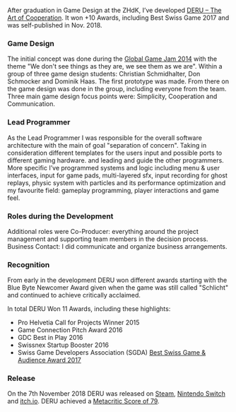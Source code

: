 
After graduation in Game Design at the ZHdK, I’ve developed [DERU – The Art of Cooperation](https://www.deru.ch).
It won +10 Awards, including Best Swiss Game 2017 and was self-published in Nov. 2018.

### Game Design

The initial concept was done during the [Global Game Jam 2014](https://v3.globalgamejam.org/2014/games/schlicht) with the theme "We don't see things as they are, we see them as we are".
Within a group of three game design students: Christian Schmidhalter, Don Schmocker and Dominik Haas. The first prototype was made.
From there on the game design was done in the group, including everyone from the team.  
Three main game design focus points were: Simplicity, Cooperation and Communication.

### Lead Programmer
As the Lead Programmer I was responsible for the overall software architecture with the main of goal "separation of concern".
Taking in consideration different templates for the users input and possible ports to different gaming hardware.
and leading and guide the other programmers.
More specific I’ve programmed systems and logic including menu & user interfaces, input for game pads, multi-layered sfx,
input recording for ghost replays, physic system with particles and its performance optimization
and my favourite field: gameplay programming, player interactions and game feel.

### Roles during the Development
Additional roles were Co-Producer: everything around the project management and supporting team members in the decision process.
Business Contact: I did communicate and organize business arrangements.


### Recognition

From early in the development DERU won different awards starting with the Blue Byte Newcomer Award given when the game
was still called "Schlicht" and continued to achieve critically acclaimed.

In total DERU Won 11 Awards, including these highlights:

- Pro Helvetia Call for Projects Winner 2015
- Game Connection Pitch Award 2016
- GDC Best in Play 2016
- Swissnex Startup Booster 2016
- Swiss Game Developers Association (SGDA) [Best Swiss Game & Audience Award 2017](https://www.sgda.ch/swiss-game-awards/)


### Release

On the 7th November 2018 DERU was released on [Steam](https://store.steampowered.com/app/632250/DERU__The_Art_of_Cooperation/), [Nintendo Switch](https://www.nintendo.com/us/store/products/deru-the-art-of-cooperation-switch/) and [itch.io](https://inkkit.itch.io/deru).
DERU achieved a [Metacritic Score of 79](https://www.metacritic.com/game/deru-the-art-of-cooperation/).


